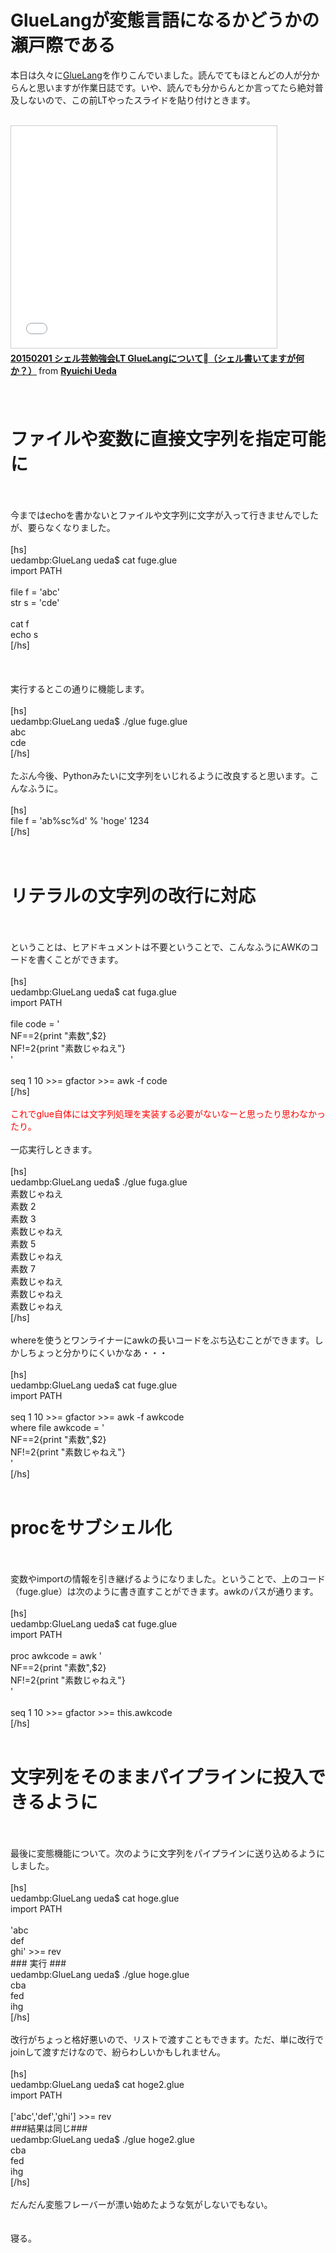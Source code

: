 # GlueLangが変態言語になるかどうかの瀬戸際である
本日は久々に<a href="https://github.com/ryuichiueda/GlueLang" target="_blank">GlueLang</a>を作りこんでいました。読んでてもほとんどの人が分からんと思いますが作業日誌です。いや、読んでも分からんとか言ってたら絶対普及しないので、この前LTやったスライドを貼り付けときます。<br />
<br />
<iframe src="//www.slideshare.net/slideshow/embed_code/44124260" width="425" height="355" frameborder="0" marginwidth="0" marginheight="0" scrolling="no" style="border:1px solid #CCC; border-width:1px; margin-bottom:5px; max-width: 100%;" allowfullscreen> </iframe> <div style="margin-bottom:5px"> <strong> <a href="//www.slideshare.net/ryuichiueda/20150201-gluelang-lt" title="20150201 シェル芸勉強会LT GlueLangについて（シェル書いてますが何か？）" target="_blank">20150201 シェル芸勉強会LT GlueLangについて（シェル書いてますが何か？）</a> </strong> from <strong><a href="//www.slideshare.net/ryuichiueda" target="_blank">Ryuichi Ueda</a></strong> </div><br />
<br />
<h1>ファイルや変数に直接文字列を指定可能に</h1><br />
<br />
今まではechoを書かないとファイルや文字列に文字が入って行きませんでしたが、要らなくなりました。<br />
<br />
[hs]<br />
uedambp:GlueLang ueda$ cat fuge.glue <br />
import PATH<br />
<br />
file f = 'abc'<br />
str s = 'cde'<br />
<br />
cat f<br />
echo s<br />
[/hs]<br />
<br />
<!--more--><br />
<br />
実行するとこの通りに機能します。<br />
<br />
[hs]<br />
uedambp:GlueLang ueda$ ./glue fuge.glue <br />
abc<br />
cde<br />
[/hs]<br />
<br />
たぶん今後、Pythonみたいに文字列をいじれるように改良すると思います。こんなふうに。<br />
<br />
[hs]<br />
file f = 'ab%sc%d' % 'hoge' 1234<br />
[/hs]<br />
<br />
<br />
<h1>リテラルの文字列の改行に対応</h1><br />
<br />
ということは、ヒアドキュメントは不要ということで、こんなふうにAWKのコードを書くことができます。<br />
<br />
[hs]<br />
uedambp:GlueLang ueda$ cat fuga.glue <br />
import PATH<br />
<br />
file code = '<br />
	NF==2{print &quot;素数&quot;,$2}<br />
	NF!=2{print &quot;素数じゃねえ&quot;}<br />
'<br />
<br />
seq 1 10 &gt;&gt;= gfactor &gt;&gt;= awk -f code<br />
[/hs]<br />
<br />
<span style="color:red">これでglue自体には文字列処理を実装する必要がないなーと思ったり思わなかったり。</span><br />
<br />
一応実行しときます。<br />
<br />
[hs]<br />
uedambp:GlueLang ueda$ ./glue fuga.glue <br />
素数じゃねえ<br />
素数 2<br />
素数 3<br />
素数じゃねえ<br />
素数 5<br />
素数じゃねえ<br />
素数 7<br />
素数じゃねえ<br />
素数じゃねえ<br />
素数じゃねえ<br />
[/hs]<br />
<br />
whereを使うとワンライナーにawkの長いコードをぶち込むことができます。しかしちょっと分かりにくいかなあ・・・<br />
<br />
[hs]<br />
uedambp:GlueLang ueda$ cat fuge.glue <br />
import PATH<br />
<br />
seq 1 10 &gt;&gt;= gfactor &gt;&gt;= awk -f awkcode<br />
	where file awkcode = '<br />
		NF==2{print &quot;素数&quot;,$2}<br />
		NF!=2{print &quot;素数じゃねえ&quot;}<br />
		'<br />
[/hs]<br />
<br />
<h1>procをサブシェル化</h1><br />
<br />
変数やimportの情報を引き継げるようになりました。ということで、上のコード（fuge.glue）は次のように書き直すことができます。awkのパスが通ります。<br />
<br />
[hs]<br />
uedambp:GlueLang ueda$ cat fuge.glue <br />
import PATH<br />
<br />
proc awkcode = awk '<br />
	NF==2{print &quot;素数&quot;,$2}<br />
	NF!=2{print &quot;素数じゃねえ&quot;}<br />
	'<br />
<br />
seq 1 10 &gt;&gt;= gfactor &gt;&gt;= this.awkcode<br />
[/hs]<br />
<br />
<h1>文字列をそのままパイプラインに投入できるように</h1><br />
<br />
最後に変態機能について。次のように文字列をパイプラインに送り込めるようにしました。<br />
<br />
[hs]<br />
uedambp:GlueLang ueda$ cat hoge.glue <br />
import PATH<br />
<br />
'abc<br />
def<br />
ghi' &gt;&gt;= rev<br />
### 実行 ###<br />
uedambp:GlueLang ueda$ ./glue hoge.glue <br />
cba<br />
fed<br />
ihg<br />
[/hs]<br />
<br />
改行がちょっと格好悪いので、リストで渡すこともできます。ただ、単に改行でjoinして渡すだけなので、紛らわしいかもしれません。<br />
<br />
[hs]<br />
uedambp:GlueLang ueda$ cat hoge2.glue <br />
import PATH<br />
<br />
['abc','def','ghi'] &gt;&gt;= rev<br />
###結果は同じ###<br />
uedambp:GlueLang ueda$ ./glue hoge2.glue <br />
cba<br />
fed<br />
ihg<br />
[/hs]<br />
<br />
だんだん変態フレーバーが漂い始めたような気がしないでもない。<br />
<br />
<br />
寝る。
